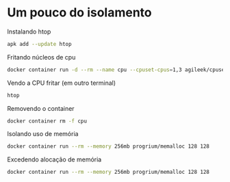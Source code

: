 # Um pouco do isolamento

Instalando htop

~~~bash
apk add --update htop
~~~

Fritando núcleos de cpu

~~~bash
docker container run -d --rm --name cpu --cpuset-cpus=1,3 agileek/cpuset-test
~~~

Vendo a CPU fritar (em outro terminal)

~~~bash
htop
~~~

Removendo o container

~~~bash
docker container rm -f cpu
~~~

Isolando uso de memória

~~~bash
docker container run --rm --memory 256mb progrium/memalloc 128 128
~~~

Excedendo alocação de memória

~~~bash
docker container run --rm --memory 256mb progrium/memalloc 128 128
~~~